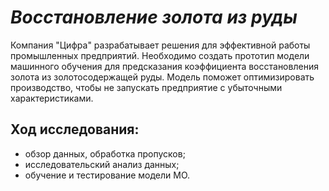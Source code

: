 # *Восстановление золота из руды*

Компания "Цифра" разрабатывает решения для эффективной работы промышленных предприятий. Необходимо создать прототип модели машинного обучения для предсказания коэффициента восстановления золота из золотосодержащей руды. Модель поможет оптимизировать производство, чтобы не запускать предприятие с убыточными характеристиками.

## Ход исследования:

 - обзор данных, обработка пропусков;
 - исследовательский анализ данных;
 - обучение и тестирование модели МО.